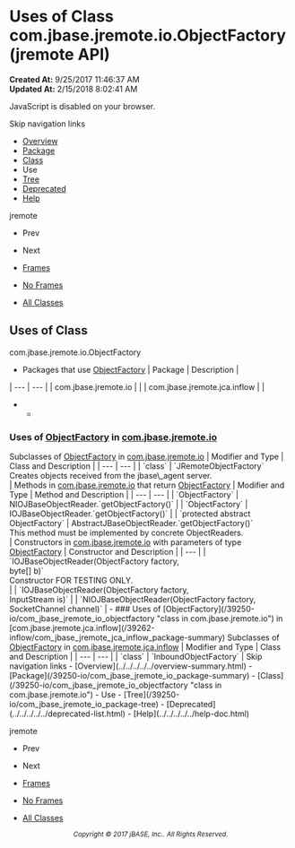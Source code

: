 # Uses of Class com.jbase.jremote.io.ObjectFactory (jremote   API)

**Created At:** 9/25/2017 11:46:37 AM  
**Updated At:** 2/15/2018 8:02:41 AM  

<script type="text/javascript"><!--
    try {
        if (location.href.indexOf('is-external=true') == -1) {
            parent.document.title="Uses of Class com.jbase.jremote.io.ObjectFactory (jremote   API)";
        }
    }
    catch(err) {
    }
//--></script><noscript><div>JavaScript is disabled on your browser.</div></noscript><!-- ========= START OF TOP NAVBAR ======= -->
<!--   -->
Skip navigation links
<!--   -->
- [Overview](../../../../../overview-summary.html)
- [Package](/39250-io/com_jbase_jremote_io_package-summary)
- [Class](/39250-io/com_jbase_jremote_io_objectfactory "class in com.jbase.jremote.io")
- Use
- [Tree](/39250-io/com_jbase_jremote_io_package-tree)
- [Deprecated](../../../../../deprecated-list.html)
- [Help](../../../../../help-doc.html)


jremote <br>

- Prev
- Next


- [Frames](../../../../../index.html?com/jbase/jremote/io/class-use//39253-class-use/com_jbase_jremote_io_class-use_ObjectFactory)
- [No Frames](/39253-class-use/com_jbase_jremote_io_class-use_ObjectFactory)


- [All Classes](../../../../../allclasses-noframe.html)


<script type="text/javascript"><!--
  allClassesLink = document.getElementById("allclasses_navbar_top");
  if(window==top) {
    allClassesLink.style.display = "block";
  }
  else {
    allClassesLink.style.display = "none";
  }
  //--></script>
<!--   -->
<!-- ========= END OF TOP NAVBAR ========= -->
## Uses of Class
com.jbase.jremote.io.ObjectFactory

- <caption><span>Packages that use <a href="/39250-io/com_jbase_jremote_io_objectfactory" title="class in com.jbase.jremote.io">ObjectFactory</a></span><span class="tabEnd"> </span></caption>| Package | Description |
| --- | --- |
| com.jbase.jremote.io |   |
| com.jbase.jremote.jca.inflow |   |
- - <!--   -->
### Uses of [ObjectFactory](/39250-io/com_jbase_jremote_io_objectfactory "class in com.jbase.jremote.io") in [com.jbase.jremote.io](/39250-io/com_jbase_jremote_io_package-summary)


<caption><span>Subclasses of <a href="/39250-io/com_jbase_jremote_io_objectfactory" title="class in com.jbase.jremote.io">ObjectFactory</a> in <a href="/39250-io/com_jbase_jremote_io_package-summary">com.jbase.jremote.io</a></span><span class="tabEnd"> </span></caption>| Modifier and Type | Class and Description |
| --- | --- |
| `class` | `JRemoteObjectFactory`<br>Creates objects received from the jbase\_agent server.<br> |



<caption><span>Methods in <a href="/39250-io/com_jbase_jremote_io_package-summary">com.jbase.jremote.io</a> that return <a href="/39250-io/com_jbase_jremote_io_objectfactory" title="class in com.jbase.jremote.io">ObjectFactory</a></span><span class="tabEnd"> </span></caption>| Modifier and Type | Method and Description |
| --- | --- |
| `ObjectFactory` | NIOJBaseObjectReader.`getObjectFactory()`  |
| `ObjectFactory` | IOJBaseObjectReader.`getObjectFactory()`  |
| `protected abstract ObjectFactory` | AbstractJBaseObjectReader.`getObjectFactory()`<br>This method must be implemented by concrete ObjectReaders.<br> |



<caption><span>Constructors in <a href="/39250-io/com_jbase_jremote_io_package-summary">com.jbase.jremote.io</a> with parameters of type <a href="/39250-io/com_jbase_jremote_io_objectfactory" title="class in com.jbase.jremote.io">ObjectFactory</a></span><span class="tabEnd"> </span></caption>| Constructor and Description |
| --- |
| `IOJBaseObjectReader(ObjectFactory factory,<br>                   byte[] b)`<br>Constructor FOR TESTING ONLY.<br> |
| `IOJBaseObjectReader(ObjectFactory factory,<br>                   InputStream is)`  |
| `NIOJBaseObjectReader(ObjectFactory factory,<br>                    SocketChannel channel)`  |
    - <!--   -->
### Uses of [ObjectFactory](/39250-io/com_jbase_jremote_io_objectfactory "class in com.jbase.jremote.io") in [com.jbase.jremote.jca.inflow](/39262-inflow/com_jbase_jremote_jca_inflow_package-summary)


<caption><span>Subclasses of <a href="/39250-io/com_jbase_jremote_io_objectfactory" title="class in com.jbase.jremote.io">ObjectFactory</a> in <a href="/39262-inflow/com_jbase_jremote_jca_inflow_package-summary">com.jbase.jremote.jca.inflow</a></span><span class="tabEnd"> </span></caption>| Modifier and Type | Class and Description |
| --- | --- |
| `class` | `InboundObjectFactory`  |
<!-- ======= START OF BOTTOM NAVBAR ====== -->
<!--   -->
Skip navigation links
<!--   -->
- [Overview](../../../../../overview-summary.html)
- [Package](/39250-io/com_jbase_jremote_io_package-summary)
- [Class](/39250-io/com_jbase_jremote_io_objectfactory "class in com.jbase.jremote.io")
- Use
- [Tree](/39250-io/com_jbase_jremote_io_package-tree)
- [Deprecated](../../../../../deprecated-list.html)
- [Help](../../../../../help-doc.html)


jremote <br>

- Prev
- Next


- [Frames](../../../../../index.html?com/jbase/jremote/io/class-use//39253-class-use/com_jbase_jremote_io_class-use_ObjectFactory)
- [No Frames](/39253-class-use/com_jbase_jremote_io_class-use_ObjectFactory)


- [All Classes](../../../../../allclasses-noframe.html)


<script type="text/javascript"><!--
  allClassesLink = document.getElementById("allclasses_navbar_bottom");
  if(window==top) {
    allClassesLink.style.display = "block";
  }
  else {
    allClassesLink.style.display = "none";
  }
  //--></script>
<!--   -->
<!-- ======== END OF BOTTOM NAVBAR ======= -->
<small>			<center>			<i>Copyright © 2017 jBASE, Inc.. All Rights Reserved.</i>		</center></small>

